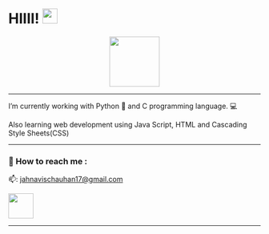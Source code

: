  
<h1>
  HIIII!
  <img src="https://media.giphy.com/media/hvRJCLFzcasrR4ia7z/giphy.gif" width="30px"/>
</h1>
 <div id="header" align="center"> <img src="https://media.giphy.com/media/M9gbBd9nbDrOTu1Mqx/giphy.gif" width="100"/>
</div>

-------------------------------------------------------------------------------------------------------------------------------------------------------------------

I’m currently working with
      Python :snake: and C programming language. :computer:
      
Also learning web development using Java Script, HTML and Cascading Style Sheets(CSS)

-------------------------------------------------------------------------------------------------------------------------------------------------------------------

### :open_file_folder: How to reach me :

📫: jahnavischauhan17@gmail.com

<a href="https://www.linkedin.com/in/jahnavischauhan17/">
    <img height="50" src="https://cdn2.iconfinder.com/data/icons/social-icon-3/512/social_style_3_in-306.png"/>
</a>

-------------------------------------------------------------------------------------------------------------------------------------------------------------------
